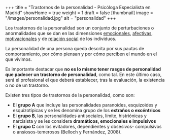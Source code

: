 +++
title = "Trastornos de la personalidad - Psicóloga Especialista en Madrid"
showHome = true
weight = 1
draft = false
[thumbnail]
image = "/images/personalidad.jpg"
alt = "personalidad"
+++

Los trastornos de la personalidad son un conjunto de perturbaciones o anormalidades que se
dan en las dimensiones [emocionales]( https://es.wikipedia.org/wiki/Emoci%C3%B3n),
[afectivas]( https://es.wikipedia.org/wiki/Afectividad), [motivacionales](
https://es.wikipedia.org/wiki/Motivaci%C3%B3n) y de [relación
social](https://es.wikipedia.org/wiki/Relaci%C3%B3n_social) de los individuos.

La personalidad de una persona queda descrita por sus pautas de comportamiento, por cómo
piensan y por cómo perciben el mundo en el que vivimos.

Es importante destacar que **no es lo mismo tener rasgos de personalidad que padecer un
trastorno de personalidad**, como tal. En este último caso, será el profesional el que deberá
establecer, tras la evaluación, la existencia o no de un trastorno.

Existen tres tipos de trastornos de la personalidad, como son:

- El **grupo A** que incluye las personalidades paranoides, esquizoides y esquizotípicas y se les denomina grupo de los **extraños o excéntricos**
- El **grupo B**, las personalidades antisociales, límite, histriónicas y narcisista y se les considera **dramáticos, emocionales e impulsivos**
- El **grupo C** con los evitadores, dependientes y obsesivos- compulsivos o ansiosos-temerosos (Belloch y Fernández, 2008).
